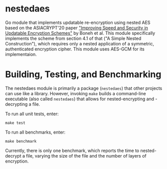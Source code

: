 # nestedaes

Go module that implements updatable re-encryption using nested AES based on the
ASIACRYPT'20 paper ["Improving Speed and Security in Updatable Encryption
Schemes"](https://eprint.iacr.org/2020/222.pdf) by Boneh et al.  This module
specifically implements the scheme from section 4.1 of that ("A Simple Nested
Construction"), which requires only a nested application of a
symmetric, authenticated encryption cipher.  This module uses AES-GCM for its
implementaion.

# Building, Testing, and Benchmarking

The nestedaes module is primarily a package (`nestedaes`) that other projects
can use like a library.  However, invoking `make` builds a command-line
executable (also called `nestedaes`) that allows for nested-encrypting and
-decrypting a file.

To run all unit tests, enter:

```
make test
```

To run all benchmarks, enter:

```
make benchmark
```

Currently, there is only one benchmark, which reports the time to
nested-decrypt a file, varying the size of the file and the number of layers of
encryption.
